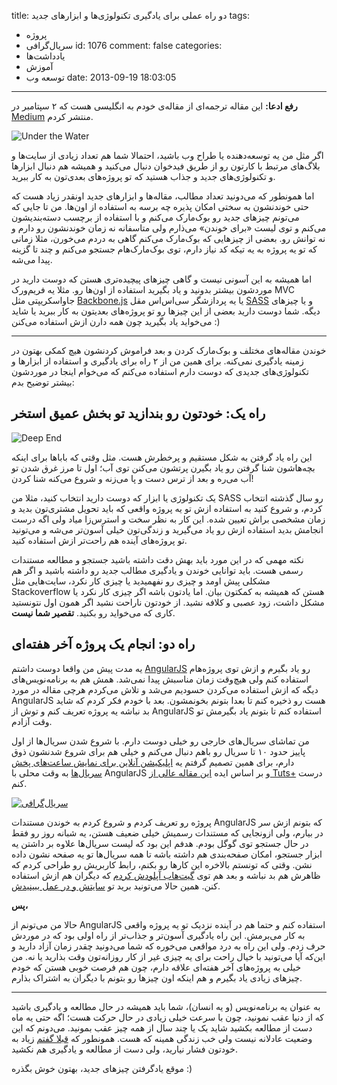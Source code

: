 title: دو راه عملی برای یادگیری تکنولوژی‌ها و ابزارهای جدید
tags:
  - پروژه
  - سریال‌گرافی
id: 1076
comment: false
categories:
  - یاد‌داشت‌ها
  - آموزش
  - توسعه وب
date: 2013-09-19 18:03:05
---

**رفع ادعا:** این مقاله ترجمه‌ای از مقاله‌ی خودم به انگلیسی هست که ۲ سپتامبر در [Medium](https://medium.com/lets-make-things/1e713f10b602) منتشر کردم.

![Under the Water](http://sallar.me/wp-content/uploads/2013/09/P5311051-1024x7681.jpg)

اگر مثل من یه توسعه‌دهنده یا طراح وب باشید، احتمالا شما هم تعداد زیادی از سایت‌ها و بلاگ‌های مرتبط با کارتون رو از طریق فیدخوان دنبال می‌کنید و همیشه هم دنبال ابزارها و تکنولوژی‌های جدید و جذاب هستید که تو پروژه‌های بعدی‌تون به کار ببرید.

<!--more-->

اما همونطور که می‌دونید تعداد مطالب، مقاله‌ها و ابزارهای جدید اونقدر زیاد هست که حتی خوندنشون به سختی امکان پذیره چه برسه به استفاده از اون‌ها. من تا جایی که می‌تونم چیزهای جدید رو بوک‌مارک می‌کنم و با استفاده از برچسب دسته‌بندیشون می‌کنم و توی لیست «برای خوندن» می‌ذارم ولی متاسفانه نه زمان خوندنشون رو دارم و نه توانش رو. بعضی از چیزهایی که بوک‌مارک می‌کنم گاهی به دردم می‌خورن، مثلا زمانی که تو یه پروژه به یه تیکه کد نیاز دارم، توی بوک‌مارک‌هام جستجو می‌کنم و چند تا گزینه پیدا می‌شه.

اما همیشه به این آسونی نیست و گاهی چیزهای پیچیده‌تری هستن که دوست دارید در موردشون بیشتر بدونید و یاد بگیرید استفاده از اون‌ها رو. مثلا یه فریم‌ورک MVC جاواسکریپتی مثل [Backbone.js](http://backbonejs.org/) یا یه پردازشگر سی‌اس‌اس مقل [SASS](http://sass-lang.com/) و یا چیزهای دیگه. شما دوست دارید بعضی از این چیزها رو تو پروژه‌های بعدیتون به کار ببرید یا شاید می‌خواید یاد بگیرید چون همه دارن ازش استفاده می‌کنن :)

* * *

خوندن مقاله‌های مختلف و بوک‌مارک کردن و بعد فراموش کردنشون هیچ کمکی بهتون در زمینه یادگیری نمی‌کنه. برای همین من از ۲ راه برای یادگیری و استفاده از ابزارها و تکنولوژی‌های جدیدی که دوست دارم استفاده می‌کنم که می‌خوام اینجا در موردشون بیشتر توضیح بدم:

## راه یک: خودتون رو بندازید تو بخش عمیق استخر

![Deep End](http://sallar.me/wp-content/uploads/2013/09/Deep-end.jpg)

این راه یاد گرفتن به شکل مستقیم و پرخطرش هست. مثل وقتی که باباها برای اینکه بچه‌هاشون شنا گرفتن رو یاد بگیرن پرتشون می‌کنن توی آب؛ اول تا مرز غرق شدن تو آب می‌ره و بعد از ترس دست و پا می‌زنه و شروع می‌کنه شنا کردن!

یک تکنولوژی یا ابزار که دوست دارید انتخاب کنید، مثلا من SASS رو سال گذشته انتخاب کردم، و شروع کنید به استفاده ازش تو یه پروژه واقعی که باید تحویل مشتری‌تون بدید و زمان مشخصی براش تعیین شده. این کار به نظر سخت و استرس‌زا میاد ولی اگه درست انجامش بدید استفاده ازش رو یاد می‌گیرید و زندگی‌تون خیلی آسون‌تر می‌شه و می‌تونید تو پروژه‌های آینده هم راحت‌تر ازش استفاده کنید.

نکته مهمی که در این مورد باید بهش دقت داشته باشید جستجو و مطالعه مستندات رسمی هست. باید توانایی خوندن و یادگیری مطالب جدید رو داشته باشید و اگر هم مشکلی پیش اومد و چیزی رو نفهمیدید یا چیزی کار نکرد، سایت‌هایی مثل Stackoverflow هستن که همیشه به کمکتون بیان. اما یادتون باشه اگر چیزی کار نکرد یا مشکل داشت، زود عصبی و کلافه نشید. از خودتون ناراحت نشید اگر همون اول نتونستید کاری که می‌خواید رو بکنید. **تقصیر شما نیست**.

## راه دو: انجام یک پروژه آخر هفته‌ای

یه مدت پیش من واقعا دوست داشتم [AngularJS](http://angularjs.org/) رو یاد بگیرم و ازش توی پروژه‌هام استفاده کنم ولی هیچ‌وقت زمان مناسبش پیدا نمی‌شد. همش هم به برنامه‌نویس‌های دیگه که ازش استفاده می‌کردن حسودیم می‌شد و تلاش می‌کردم هرچی مقاله در مورد AngularJS هست رو ذخیره کنم تا بعدا بتونم بخونمشون. بعد با خودم فکر کردم که شاید بد نباشه یه پروژه تعریف کنم و توش از AngularJS استفاده کنم تا بتونم یاد بگیرمش تو وقت آزادم.

من تماشای سریال‌های خارجی رو خیلی دوست دارم. با شروع شدن سریال‌ها از اول پاییز حدود ۱۰ تا سریال رو باهم دنبال می‌کنم و خیلی هم برای شروع شدنشون ذوق دارم، برای همین تصمیم گرفتم یه [اپلیکیشن آنلاین برای نمایش ساعت‌های پخش سریال‌ها](http://serialgraphy.com/) به وقت محلی با AngularJS و بر اساس ایده [این مقاله عالی از Tuts+](http://net.tutsplus.com/tutorials/javascript-ajax/building-a-web-app-from-scratch-in-angularjs/) درست کنم.

[![سریال‌گرافی](http://sallar.me/wp-content/uploads/2013/09/serialgraphy-1.jpg)](http://serialgraphy.com)

پروژه رو تعریف کردم و شروع کردم به خوندن مستندات AngularJS که بتونم ازش سر در بیارم، ولی ازونجایی که مستندات رسمیش خیلی ضعیف هستن، یه شبانه روز رو فقط در حال جستجو توی گوگل بودم. هدفم این بود که لیست سریال‌ها علاوه بر داشتن یه ابزار جستجو، امکان صفحه‌بندی هم داشته باشه تا همه سریال‌ها تو یه صفحه نشون داده نشن. وقتی که تونستم بالاخره این کارها رو بکنم، رابط کاربریش رو طراحی کردم که ظاهرش هم بد نباشه و بعد هم توی [گیت‌هاب آپلودش کردم](https://github.com/sallar/serialgraphy) که دیگران هم ازش استفاده کنن. همین حالا می‌تونید برید تو [سایتش و در عمل ببینیدش](http://serialgraphy.com/).

**پس،**

حالا من می‌تونم از AngularJS استفاده کنم و حتما هم در آینده نزدیک تو یه پروژه واقعی به کار می‌برمش. این راه یادگیری آسون‌تر و جذاب‌تر از راه اولی بود که در موردش حرف زدم. ولی این راه به درد مواقعی می‌خوره که شما می‌دونید چقدر زمان آزاد دارید و این‌که آیا می‌تونید با خیال راحت برای یه چیزی غیر از کار روزانه‌تون وقت بذارید یا نه. من خیلی به پروژه‌های آخر هفته‌ای علاقه دارم، چون هم فرصت خوبی هستن که خودم چیزهای زیادی یاد بگیرم و هم اینکه اون چیزها رو بتونم با دیگران به اشتراک بذارم.

* * *

به عنوان یه برنامه‌نویس (و یه انسان)، شما باید همیشه در حال مطالعه و یادگیری باشید که از دنیا عقب نمونید، چون با سرعت خیلی زیادی در حال حرکت هست؛ اگه حتی یه ماه دست از مطالعه بکشید شاید یک یا چند سال از همه چیز عقب بمونید. می‌دونم که این وضعیت عادلانه نیست ولی خب زندگی همینه که هست. همونطور که [قبلا گفتم](https://medium.com/what-i-learned-today/8ad916ae2da9/) زیاد به خودتون فشار نیارید، ولی دست از مطالعه و یادگیری هم نکشید.

موقع یادگرفتن چیزهای جدید، بهتون خوش بگذره :)